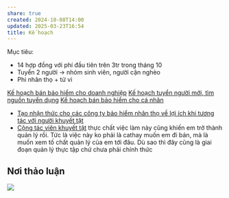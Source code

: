 ```yaml
---
share: true
created: 2024-10-08T14:00
updated: 2025-03-23T16:54
title: Kế hoạch
---
```

Mục tiêu:
- 14 hợp đồng với phí đầu tiên trên 3tr trong tháng 10
- Tuyển 2 người -> nhóm sinh viên, người cận nghèo
- Phi nhân thọ + tử vi

[Kế hoạch bán bảo hiểm cho doanh nghiệp](./K%E1%BA%BF%20ho%E1%BA%A1ch%20b%C3%A1n%20b%E1%BA%A3o%20hi%E1%BB%83m%20cho%20doanh%20nghi%E1%BB%87p.md)
[Kế hoạch tuyển người mới, tìm nguồn tuyển dụng](./K%E1%BA%BF%20ho%E1%BA%A1ch%20tuy%E1%BB%83n%20ng%C6%B0%E1%BB%9Di%20m%E1%BB%9Bi,%20t%C3%ACm%20ngu%E1%BB%93n%20tuy%E1%BB%83n%20d%E1%BB%A5ng.md)
[Kế hoạch bán bảo hiểm cho cá nhân](./K%E1%BA%BF%20ho%E1%BA%A1ch%20b%C3%A1n%20b%E1%BA%A3o%20hi%E1%BB%83m%20cho%20c%C3%A1%20nh%C3%A2n.md)

- [Tạo nhận thức cho các công ty bảo hiểm nhân thọ về lợi ích khi tương tác với người khuyết tật](../../../../M%E1%BA%A1ng%20k%E1%BA%BFt%20n%E1%BB%91i%20nhu%20c%E1%BA%A7u/Ng%C6%B0%E1%BB%9Di%20khuy%E1%BA%BFt%20t%E1%BA%ADt/T%E1%BA%A1o%20nh%E1%BA%ADn%20th%E1%BB%A9c%20cho%20c%C3%A1c%20c%C3%B4ng%20ty%20b%E1%BA%A3o%20hi%E1%BB%83m%20nh%C3%A2n%20th%E1%BB%8D%20v%E1%BB%81%20l%E1%BB%A3i%20%C3%ADch%20khi%20t%C6%B0%C6%A1ng%20t%C3%A1c%20v%E1%BB%9Bi%20ng%C6%B0%E1%BB%9Di%20khuy%E1%BA%BFt%20t%E1%BA%ADt.md)
- [Cộng tác viên khuyết tật](../T%C3%A0i%20li%E1%BB%87u/Ki%E1%BA%BFm%20kh%C3%A1ch/C%E1%BB%99ng%20t%C3%A1c%20vi%C3%AAn%20khuy%E1%BA%BFt%20t%E1%BA%ADt.md)
thực chất việc làm này cũng khiến em trở thành quản lý rồi. Tức là việc này ko phải là cathay muốn em đi bán, mà là muốn xem tố chất quản lý của em tới đâu. Dù sao thì đây cũng là giai đoạn quản lý thực tập chứ chưa phải chính thức
## Nơi thảo luận
![](https://i.imgur.com/6TJxtif.png)